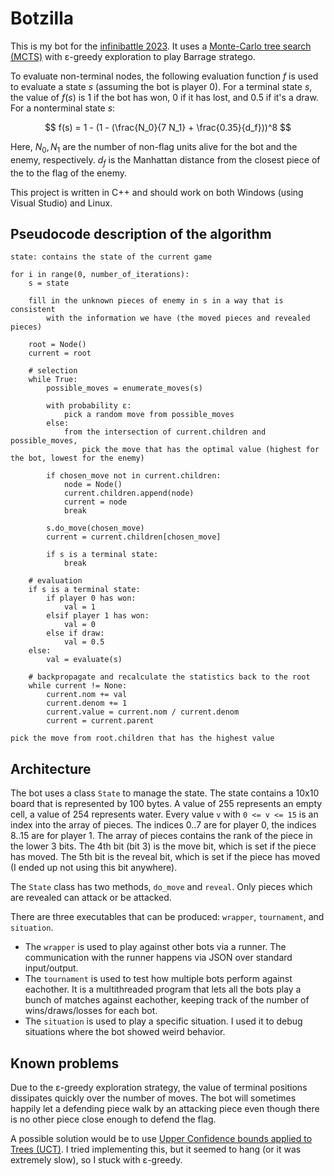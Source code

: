 # Botzilla

This is my bot for the [infinibattle 2023](https://infi.nl/nieuws/infinibattle-23/). It uses a [Monte-Carlo tree search (MCTS)](https://en.wikipedia.org/wiki/Monte_Carlo_tree_search) with ε-greedy exploration to play Barrage stratego.

To evaluate non-terminal nodes, the following evaluation function $f$ is used to evaluate a state $s$ (assuming the bot is player 0). For a terminal state $s$, the value of $f(s)$ is 1 if the bot has won, 0 if it has lost, and 0.5 if it's a draw. For a nonterminal state $s$:

$$ f(s) = 1 - (1 - (\frac{N_0}{7 N_1} + \frac{0.35}{d_f}))^8 $$

Here, $N_0, N_1$ are the number of non-flag units alive for the bot and the enemy, respectively. $d_f$ is the Manhattan distance from the closest piece of the to the flag of the enemy.

This project is written in C++ and should work on both Windows (using Visual Studio) and Linux.


## Pseudocode description of the algorithm

```
state: contains the state of the current game

for i in range(0, number_of_iterations):
    s = state
    
    fill in the unknown pieces of enemy in s in a way that is consistent
        with the information we have (the moved pieces and revealed pieces)

    root = Node()
    current = root
    
    # selection
    while True:
        possible_moves = enumerate_moves(s)
        
        with probability ε:
            pick a random move from possible_moves
        else:
            from the intersection of current.children and possible_moves,
                pick the move that has the optimal value (highest for the bot, lowest for the enemy)
        
        if chosen_move not in current.children:
            node = Node()
            current.children.append(node)
            current = node
            break
        
        s.do_move(chosen_move)
        current = current.children[chosen_move]
        
        if s is a terminal state:
            break
    
    # evaluation
    if s is a terminal state:
        if player 0 has won:
            val = 1
        elsif player 1 has won:
            val = 0
        else if draw:
            val = 0.5
    else:
        val = evaluate(s)
    
    # backpropagate and recalculate the statistics back to the root
    while current != None:
        current.nom += val
        current.denom += 1
        current.value = current.nom / current.denom
        current = current.parent

pick the move from root.children that has the highest value
```

## Architecture

The bot uses a class `State` to manage the state. The state contains a 10x10 board that is represented by 100 bytes. A value of 255 represents an empty cell, a value of 254 represents water. Every value `v` with `0 <= v <= 15` is an index into the array of pieces. The indices 0..7 are for player 0, the indices 8..15 are for player 1. The array of pieces contains the rank of the piece in the lower 3 bits. The 4th bit (bit 3) is the move bit, which is set if the piece has moved. The 5th bit is the reveal bit, which is set if the piece has moved (I ended up not using this bit anywhere).

The `State` class has two methods, `do_move` and `reveal`. Only pieces which are revealed can attack or be attacked.

There are three executables that can be produced: `wrapper`, `tournament`, and `situation`.
  - The `wrapper` is used to play against other bots via a runner. The communication with the runner happens via JSON over standard input/output.
  - The `tournament` is used to test how multiple bots perform against eachother. It is a multithreaded program that lets all the bots play a bunch of matches against eachother, keeping track of the number of wins/draws/losses for each bot.
  - The `situation` is used to play a specific situation. I used it to debug situations where the bot showed weird behavior.


## Known problems

Due to the ε-greedy exploration strategy, the value of terminal positions dissipates quickly over the number of moves. The bot will sometimes happily let a defending piece walk by an attacking piece even though there is no other piece close enough to defend the flag.

A possible solution would be to use [Upper Confidence bounds applied to Trees (UCT)](https://www.chessprogramming.org/UCT). I tried implementing this, but it seemed to hang (or it was extremely slow), so I stuck with ε-greedy.
